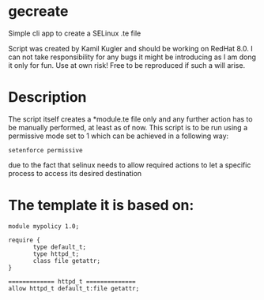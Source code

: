 # gecreate
Simple cli app to create a SELinux .te file

Script was created by Kamil Kugler and should be working on RedHat 8.0.
I can not take responsibility for any bugs
it might be introducing as I am dong it only
for fun. Use at own risk!
Free to be reproduced if such a will arise.

# Description

The script itself creates a *module.te file only and any further 
action has to be manually performed, at least as of now.
This script is to be run using a permissive mode set to 1
which can be achieved in a following way:

``` 
setenforce permissive
```
due to the fact that selinux needs to allow required actions to let 
a specific process to access its desired destination

# The template it is based on:
```
module mypolicy 1.0;

require {
       type default_t;
       type httpd_t;
       class file getattr;
}

============= httpd_t ==============
allow httpd_t default_t:file getattr;
```
